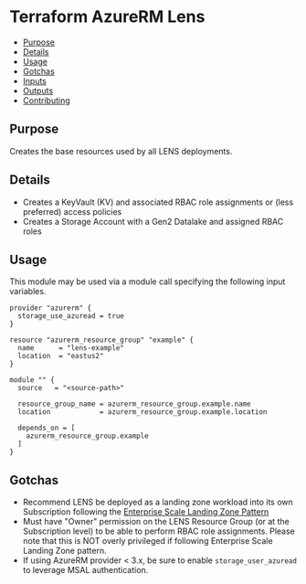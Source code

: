 # Terraform AzureRM Lens

- [Purpose](#purpose)
- [Details](#details)
- [Usage](#usage)
- [Gotchas](#gotchas)
- [Inputs](#inputs)
- [Outputs](#outputs)
- [Contributing](#contributing)

## Purpose

Creates the base resources used by all LENS deployments.

## Details
- Creates a KeyVault (KV) and associated RBAC role assignments or (less preferred) access policies
- Creates a Storage Account with a Gen2 Datalake and assigned RBAC roles

## Usage

This module may be used via a module call specifying the following input variables.

```
provider "azurerm" {
  storage_use_azuread = true
}

resource "azurerm_resource_group" "example" {
  name      = "lens-example"
  location  = "eastus2"
}

module "" {
  source   = "<source-path>"

  resource_group_name = azurerm_resource_group.example.name
  location            = azurerm_resource_group.example.location

  depends_on = [
    azurerm_resource_group.example
  ]
}
```

## Gotchas
- Recommend LENS be deployed as a landing zone workload into its own Subscription following the [Enterprise Scale Landing Zone Pattern](https://github.com/Azure/Enterprise-Scale)
- Must have "Owner" permission on the LENS Resource Group (or at the Subscription level) to be able to perform RBAC role assignments. Please note that this is NOT overly privileged if following Enterprise Scale Landing Zone pattern.
- If using AzureRM provider < 3.x, be sure to enable `storage_user_azuread` to leverage MSAL authentication.

